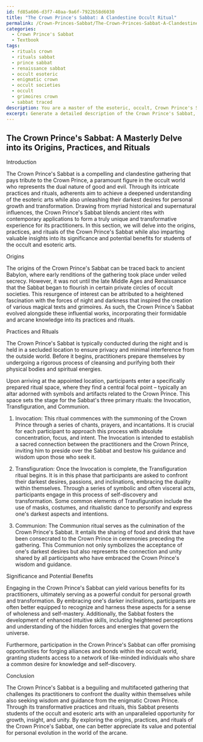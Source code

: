 ```yaml
---
id: fd85a606-d3f7-40aa-9a6f-7922b58d6030
title: "The Crown Prince's Sabbat: A Clandestine Occult Ritual"
permalink: /Crown-Princes-Sabbat/The-Crown-Princes-Sabbat-A-Clandestine-Occult-Ritual/
categories:
  - Crown Prince's Sabbat
  - Textbook
tags:
  - rituals crown
  - rituals sabbat
  - prince sabbat
  - renaissance sabbat
  - occult esoteric
  - enigmatic crown
  - occult societies
  - occult
  - grimoires crown
  - sabbat traced
description: You are a master of the esoteric, occult, Crown Prince's Sabbat and education, you have written many textbooks on the subject in ways that provide students with rich and deep understanding of the subject. You are being asked to write textbook-like sections on a topic and you do it with full context, explainability, and reliability in accuracy to the true facts of the topic at hand, in a textbook style that a student would easily be able to learn from, in a rich, engaging, and contextual way. Always include relevant context (such as formulas and history), related concepts, and in a way that someone can gain deep insights from.
excerpt: Generate a detailed description of the Crown Prince's Sabbat, including its origins, practices, rituals, and key elements in the form of a section of a grimoire suitable for students interested in the occult and esoteric arts. Provide insights on the significance of participating in this specific Sabbat and the potential benefits that practitioners can gain from engaging in its practices and rituals.
---
```


## The Crown Prince's Sabbat: A Masterly Delve into its Origins, Practices, and Rituals

Introduction

The Crown Prince's Sabbat is a compelling and clandestine gathering that pays tribute to the Crown Prince, a paramount figure in the occult world who represents the dual nature of good and evil. Through its intricate practices and rituals, adherents aim to achieve a deepened understanding of the esoteric arts while also unleashing their darkest desires for personal growth and transformation. Drawing from myriad historical and supernatural influences, the Crown Prince's Sabbat blends ancient rites with contemporary applications to form a truly unique and transformative experience for its practitioners. In this section, we will delve into the origins, practices, and rituals of the Crown Prince's Sabbat while also imparting valuable insights into its significance and potential benefits for students of the occult and esoteric arts.

Origins

The origins of the Crown Prince's Sabbat can be traced back to ancient Babylon, where early renditions of the gathering took place under veiled secrecy. However, it was not until the late Middle Ages and Renaissance that the Sabbat began to flourish in certain private circles of occult societies. This resurgence of interest can be attributed to a heightened fascination with the forces of night and darkness that inspired the creation of various magical texts and grimoires. As such, the Crown Prince's Sabbat evolved alongside these influential works, incorporating their formidable and arcane knowledge into its practices and rituals.

Practices and Rituals

The Crown Prince's Sabbat is typically conducted during the night and is held in a secluded location to ensure privacy and minimal interference from the outside world. Before it begins, practitioners prepare themselves by undergoing a rigorous process of cleansing and purifying both their physical bodies and spiritual energies.

Upon arriving at the appointed location, participants enter a specifically prepared ritual space, where they find a central focal point – typically an altar adorned with symbols and artifacts related to the Crown Prince. This space sets the stage for the Sabbat's three primary rituals: the Invocation, Transfiguration, and Communion.

1. Invocation: This ritual commences with the summoning of the Crown Prince through a series of chants, prayers, and incantations. It is crucial for each participant to approach this process with absolute concentration, focus, and intent. The Invocation is intended to establish a sacred connection between the practitioners and the Crown Prince, inviting him to preside over the Sabbat and bestow his guidance and wisdom upon those who seek it.

2. Transfiguration: Once the Invocation is complete, the Transfiguration ritual begins. It is in this phase that participants are asked to confront their darkest desires, passions, and inclinations, embracing the duality within themselves. Through a series of symbolic and often visceral acts, participants engage in this process of self-discovery and transformation. Some common elements of Transfiguration include the use of masks, costumes, and ritualistic dance to personify and express one's darkest aspects and intentions.

3. Communion: The Communion ritual serves as the culmination of the Crown Prince's Sabbat. It entails the sharing of food and drink that have been consecrated to the Crown Prince in ceremonies preceding the gathering. This Communion not only symbolizes the acceptance of one's darkest desires but also represents the connection and unity shared by all participants who have embraced the Crown Prince's wisdom and guidance. 

Significance and Potential Benefits

Engaging in the Crown Prince's Sabbat can yield various benefits for its practitioners, ultimately serving as a powerful conduit for personal growth and transformation. By embracing one's darker inclinations, participants are often better equipped to recognize and harness these aspects for a sense of wholeness and self-mastery. Additionally, the Sabbat fosters the development of enhanced intuitive skills, including heightened perceptions and understanding of the hidden forces and energies that govern the universe.

Furthermore, participation in the Crown Prince's Sabbat can offer promising opportunities for forging alliances and bonds within the occult world, granting students access to a network of like-minded individuals who share a common desire for knowledge and self-discovery.

Conclusion

The Crown Prince's Sabbat is a beguiling and multifaceted gathering that challenges its practitioners to confront the duality within themselves while also seeking wisdom and guidance from the enigmatic Crown Prince. Through its transformative practices and rituals, this Sabbat presents students of the occult and esoteric arts with an unparalleled opportunity for growth, insight, and unity. By exploring the origins, practices, and rituals of the Crown Prince's Sabbat, one can better appreciate its value and potential for personal evolution in the world of the arcane.
